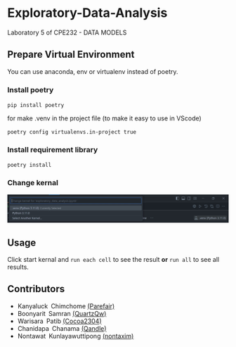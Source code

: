 # Exploratory-Data-Analysis
Laboratory 5 of CPE232 - DATA MODELS

## Prepare Virtual Environment
You can use anaconda, env or virtualenv instead of poetry.

### Install poetry
```
pip install poetry
```
for make .venv in the project file (to make it easy to use in VScode)
```
poetry config virtualenvs.in-project true
```

### Install requirement library
```
poetry install
```

### Change kernal
![Change kernal](public/change_kernal.jpg "Kernal")

## Usage
Click start kernal and `run each cell` to see the result 
**or** `run all` to see all results.

## Contributors
- Kanyaluck&ensp;Chimchome [(Parefair)](https://github.com/Parefair)
- Boonyarit&ensp;Samran [(QuartzQw)](https://github.com/QuartzQw)
- Warisara&ensp;Patib [(Cocoa2304)](https://github.com/Cocoa2304)
- Chanidapa&ensp;Chanama [(Qandle)](https://github.com/Qandle)
- Nontawat&ensp;Kunlayawuttipong [(nontaxim)](https://github.com/nontaxim)
